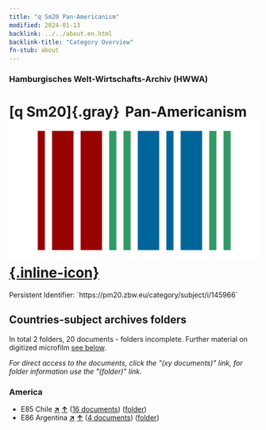 ```yaml
---
title: "q Sm20 Pan-Americanism"
modified: 2024-01-13
backlink: ../../about.en.html
backlink-title: "Category Overview"
fn-stub: about
---
```


### Hamburgisches Welt-Wirtschafts-Archiv (HWWA)

# [q Sm20]{.gray}&#8201; Pan-Americanism &#160; [![Wikidata](/images/Wikidata-logo.svg "Wikidata"){.inline-icon}](http://www.wikidata.org/entity/Q104711393)

<div class="hint">Persistent Identifier: `https://pm20.zbw.eu/category/subject/i/145966`</div>







## Countries-subject archives folders







In total 2 folders, 20 documents - folders incomplete. Further material on digitized microfilm [see below](#filmsections).

_For direct access to the documents, click the "(xy documents)" link, for folder information use the "(folder)" link._



### America

- E85 Chile [**&nearr;**](../../../geo/i/141691/about.en.html "Chile (all folders)") [**&uarr;**](../../../geo/about.en.html#E85 "Country category system") (<a href="https://pm20.zbw.eu/iiifview/folder/sh/141691,145966" title="about: Chile : Pan-Americanism" target="_blank">16 documents</a>) ([folder](../../../../folder/sh/1416xx/141691/1459xx/145966/about.en.html))
- E86 Argentina [**&nearr;**](../../../geo/i/141692/about.en.html "Argentina (all folders)") [**&uarr;**](../../../geo/about.en.html#E86 "Country category system") (<a href="https://pm20.zbw.eu/iiifview/folder/sh/141692,145966" title="about: Argentina : Pan-Americanism" target="_blank">4 documents</a>) ([folder](../../../../folder/sh/1416xx/141692/1459xx/145966/about.en.html))



<a id="filmsections" />













